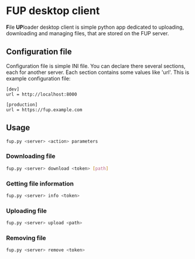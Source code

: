 # FUP desktop client
**F**ile **UP**loader desktop client is simple python app dedicated to uploading, downloading and managing files, that are stored on the FUP server.

## Configuration file
Configuration file is simple INI file. You can declare there several sections, each for another server. Each section contains some values like 'url'.
This is example configuration file:
```
[dev]
url = http://localhost:8000

[production]
url = https://fup.example.com

```

## Usage
```bash
fup.py <server> <action> parameters
```

### Downloading file
```bash
fup.py <server> download <token> [path]
```

### Getting file information
```bash
fup.py <server> info <token>
```

### Uploading file
```bash
fup.py <server> upload <path>
```

### Removing file
```bash
fup.py <server> remove <token>
```
